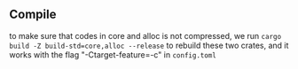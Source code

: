 ## Compile

to make sure that codes in core and alloc is not compressed, we run `cargo build -Z build-std=core,alloc --release` to rebuild these two crates, and it works with the flag "-Ctarget-feature=-c" in `config.toml`
